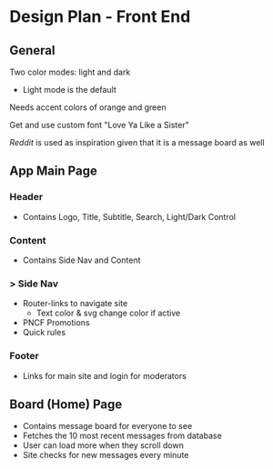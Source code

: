 # Design Plan - Front End

## General

Two color modes: light and dark

- Light mode is the default

Needs accent colors of orange and green

Get and use custom font "Love Ya Like a Sister"

*Reddit* is used as inspiration given that it is a message board as well

## App Main Page

### Header
 
- Contains Logo, Title, Subtitle, Search, Light/Dark Control

### Content

- Contains Side Nav and Content

### \> Side Nav

- Router-links to navigate site
    - Text color & svg change color if active
- PNCF Promotions
- Quick rules

### Footer

- Links for main site and login for moderators

## Board (Home) Page
- Contains message board for everyone to see
- Fetches the 10 most recent messages from database
- User can load more when they scroll down
- Site checks for new messages every minute
